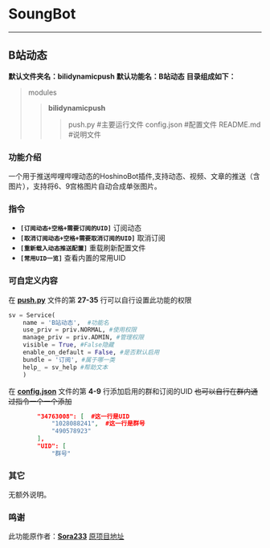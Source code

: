 # SoungBot
***
## B站动态
**默认文件夹名：bilidynamicpush**
**默认功能名：B站动态**
**目录组成如下：**
> modules
>> **bilidynamicpush**
>>> push.py  #主要运行文件
>>> config.json  #配置文件
>>> README.md  #说明文件

### 功能介绍

一个用于推送哔哩哔哩动态的HoshinoBot插件,支持动态、视频、文章的推送（含图片），支持将6、9宫格图片自动合成单张图片。

### 指令

- **`[订阅动态+空格+需要订阅的UID]`** 订阅动态
- **`[取消订阅动态+空格+需要取消订阅的UID]`** 取消订阅
- **`[重新载入动态推送配置]`** 重载刷新配置文件
- **`[常用UID一览]`** 查看内置的常用UID

### 可自定义内容

在 **[push.py](hoshino/modules/bilidynamicpush/push.py)** 文件的第 **27-35** 行可以自行设置此功能的权限

```python
sv = Service(
    name = 'B站动态',  #功能名
    use_priv = priv.NORMAL, #使用权限   
    manage_priv = priv.ADMIN, #管理权限
    visible = True, #False隐藏
    enable_on_default = False, #是否默认启用
    bundle = '订阅', #属于哪一类
    help_ = sv_help #帮助文本
    )
```

在 **[config.json](hoshino/modules/bilidynamicpush/config.json)** 文件的第 **4-9** 行添加启用的群和订阅的UID
~~也可以自行在群内通过指令一个一个添加~~

```json
        "34763008": [  #这一行是UID
            "1028088241",  #这一行是群号
            "490578923"
        ],
        "UID": [
            "群号"
```

### 其它

无额外说明。

### 鸣谢

此功能原作者：**[Sora233](https://github.com/Sora233)**
[原项目地址](https://github.com/Sora233/bilidynamicpush)
